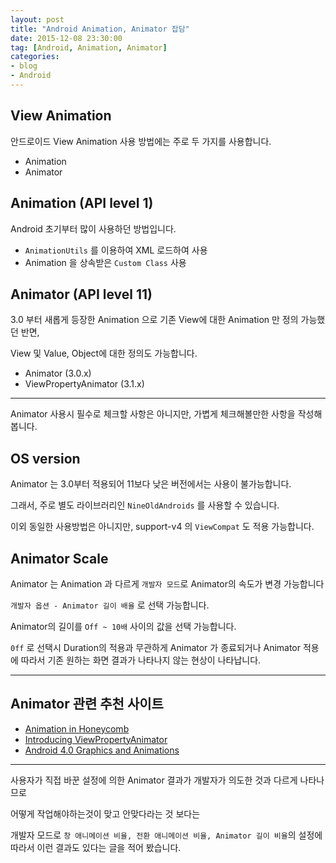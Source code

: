 ```yaml
---
layout: post
title: "Android Animation, Animator 잡담"
date: 2015-12-08 23:30:00
tag: [Android, Animation, Animator]
categories:
- blog
- Android
---
```


<!--more-->

## View Animation

안드로이드 View Animation 사용 방법에는 주로 두 가지를 사용합니다.

- Animation
- Animator

## Animation (API level 1)

Android 초기부터 많이 사용하던 방법입니다.

- `AnimationUtils` 를 이용하여 XML 로드하여 사용
- Animation 을 상속받은 `Custom Class` 사용

## Animator (API level 11)

3.0 부터 새롭게 등장한 Animation 으로 기존 View에 대한 Animation 만 정의 가능했던 반면,

View 및 Value, Object에 대한 정의도 가능합니다.

- Animator (3.0.x)
- ViewPropertyAnimator (3.1.x)

- - -

Animator 사용시 필수로 체크할 사항은 아니지만, 가볍게 체크해볼만한 사항을 작성해봅니다.

## OS version

Animator 는 3.0부터 적용되어 11보다 낮은 버전에서는 사용이 불가능합니다.

그래서, 주로 별도 라이브러리인 `NineOldAndroids` 를 사용할 수 있습니다.

이외 동일한 사용방법은 아니지만, support-v4 의 `ViewCompat` 도 적용 가능합니다.

## Animator Scale

Animator 는 Animation 과 다르게 `개발자 모드`로 Animator의 속도가 변경 가능합니다

`개발자 옵션 - Animator 길이 배율` 로 선택 가능합니다.

Animator의 길이를 `Off ~ 10배` 사이의 값을 선택 가능합니다.

`0ff` 로 선택시 Duration의 적용과 무관하게 Animator 가 종료되거나 Animator 적용에 따라서 기존 원하는 화면 결과가 나타나지 않는 현상이 나타납니다.

- - -

## Animator 관련 추천 사이트

- [Animation in Honeycomb](http://android-developers.blogspot.kr/2011/02/animation-in-honeycomb.html)
- [Introducing ViewPropertyAnimator](http://android-developers.blogspot.kr/2011/05/introducing-viewpropertyanimator.html)
- [Android 4.0 Graphics and Animations](http://android-developers.blogspot.kr/2011/11/android-40-graphics-and-animations.html)

- - -

사용자가 직접 바꾼 설정에 의한 Animator 결과가 개발자가 의도한 것과 다르게 나타나므로

어떻게 작업해야하는것이 맞고 안맞다라는 것 보다는

개발자 모드로 `창 애니메이션 비율, 전환 애니메이션 비율, Animator 길이 비율`의 설정에 따라서 이런 결과도 있다는 글을 적어 봤습니다.
